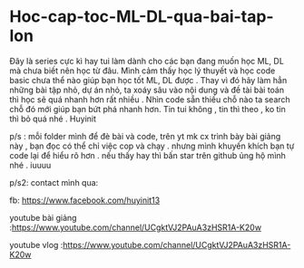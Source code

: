 # Hoc-cap-toc-ML-DL-qua-bai-tap-lon
Đây là series cực kì hay tui làm dành cho các bạn đang muốn học ML, DL mà chưa biết nên học từ đâu. Mình cảm thấy học lý thuyết và học code basic chưa thể nào giúp bạn học tốt ML, DL được . Thay vì đó hãy làm hẳn những bài tập nhỏ, dự án nhỏ, ta xoáy sâu vào nội dung và đề tài bài toán thì học sẽ quá nhanh hơn rất nhiều . Nhìn code sẵn thiếu chỗ nào ta search chỗ đó mới giúp bạn bứt phá nhanh hơn. Tin tui không , tin thì theo , ko tin thì bỏ quá nhé . Huyinit

p/s : mỗi folder mình để đè bài và code, trên yt mk cx trình bày bài giảng này , bạn đọc có thể chỉ việc cop và chạy . nhưng mình khuyến khích bạn tự code lại để hiểu rõ hơn . nếu thấy hay thì bấn star trên github ủng hộ mình nhé . iuuuu

p/s2: contact mình qua:

fb: https://www.facebook.com/huyinit13

youtube bài giảng :https://www.youtube.com/channel/UCgktVJ2PAuA3zHSR1A-K20w

youtube vlog :https://www.youtube.com/channel/UCgktVJ2PAuA3zHSR1A-K20w
